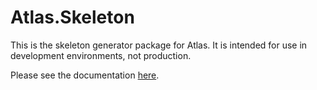 # Atlas.Skeleton

This is the skeleton generator package for Atlas. It is intended for use
in development environments, not production.

Please see the documentation [here](./docs/getting-started.md).
